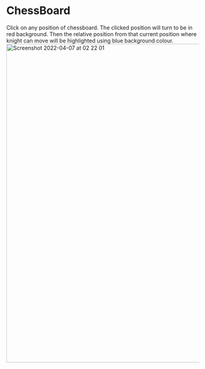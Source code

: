 # ChessBoard

Click on any position of chessboard.
The clicked position will turn to be in red background.
Then the relative position from that current position where knight can move will be highlighted using blue background colour.<img width="833" alt="Screenshot 2022-04-07 at 02 22 01" src="https://user-images.githubusercontent.com/101992298/162068924-4b68ac73-be08-4b15-9339-24c9414903a8.png">
 
